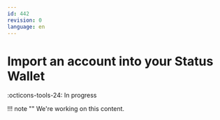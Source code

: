 ```yaml
---
id: 442
revision: 0
language: en
---
```


# Import an account into your Status Wallet

:octicons-tools-24: In progress

!!! note ""
We're working on this content.

